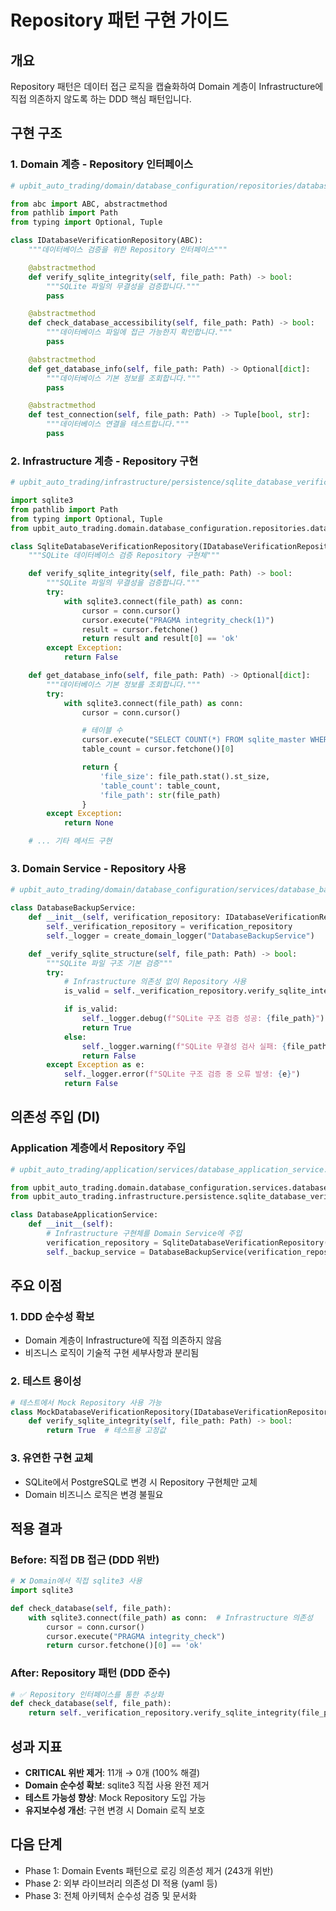 # Repository 패턴 구현 가이드

## 개요
Repository 패턴은 데이터 접근 로직을 캡슐화하여 Domain 계층이 Infrastructure에 직접 의존하지 않도록 하는 DDD 핵심 패턴입니다.

## 구현 구조

### 1. Domain 계층 - Repository 인터페이스
```python
# upbit_auto_trading/domain/database_configuration/repositories/database_verification_repository.py

from abc import ABC, abstractmethod
from pathlib import Path
from typing import Optional, Tuple

class IDatabaseVerificationRepository(ABC):
    """데이터베이스 검증을 위한 Repository 인터페이스"""

    @abstractmethod
    def verify_sqlite_integrity(self, file_path: Path) -> bool:
        """SQLite 파일의 무결성을 검증합니다."""
        pass

    @abstractmethod
    def check_database_accessibility(self, file_path: Path) -> bool:
        """데이터베이스 파일에 접근 가능한지 확인합니다."""
        pass

    @abstractmethod
    def get_database_info(self, file_path: Path) -> Optional[dict]:
        """데이터베이스 기본 정보를 조회합니다."""
        pass

    @abstractmethod
    def test_connection(self, file_path: Path) -> Tuple[bool, str]:
        """데이터베이스 연결을 테스트합니다."""
        pass
```

### 2. Infrastructure 계층 - Repository 구현
```python
# upbit_auto_trading/infrastructure/persistence/sqlite_database_verification_repository.py

import sqlite3
from pathlib import Path
from typing import Optional, Tuple
from upbit_auto_trading.domain.database_configuration.repositories.database_verification_repository import IDatabaseVerificationRepository

class SqliteDatabaseVerificationRepository(IDatabaseVerificationRepository):
    """SQLite 데이터베이스 검증 Repository 구현체"""

    def verify_sqlite_integrity(self, file_path: Path) -> bool:
        """SQLite 파일의 무결성을 검증합니다."""
        try:
            with sqlite3.connect(file_path) as conn:
                cursor = conn.cursor()
                cursor.execute("PRAGMA integrity_check(1)")
                result = cursor.fetchone()
                return result and result[0] == 'ok'
        except Exception:
            return False

    def get_database_info(self, file_path: Path) -> Optional[dict]:
        """데이터베이스 기본 정보를 조회합니다."""
        try:
            with sqlite3.connect(file_path) as conn:
                cursor = conn.cursor()

                # 테이블 수
                cursor.execute("SELECT COUNT(*) FROM sqlite_master WHERE type='table'")
                table_count = cursor.fetchone()[0]

                return {
                    'file_size': file_path.stat().st_size,
                    'table_count': table_count,
                    'file_path': str(file_path)
                }
        except Exception:
            return None

    # ... 기타 메서드 구현
```

### 3. Domain Service - Repository 사용
```python
# upbit_auto_trading/domain/database_configuration/services/database_backup_service.py

class DatabaseBackupService:
    def __init__(self, verification_repository: IDatabaseVerificationRepository):
        self._verification_repository = verification_repository
        self._logger = create_domain_logger("DatabaseBackupService")

    def _verify_sqlite_structure(self, file_path: Path) -> bool:
        """SQLite 파일 구조 기본 검증"""
        try:
            # Infrastructure 의존성 없이 Repository 사용
            is_valid = self._verification_repository.verify_sqlite_integrity(file_path)

            if is_valid:
                self._logger.debug(f"SQLite 구조 검증 성공: {file_path}")
                return True
            else:
                self._logger.warning(f"SQLite 무결성 검사 실패: {file_path}")
                return False
        except Exception as e:
            self._logger.error(f"SQLite 구조 검증 중 오류 발생: {e}")
            return False
```

## 의존성 주입 (DI)

### Application 계층에서 Repository 주입
```python
# upbit_auto_trading/application/services/database_application_service.py

from upbit_auto_trading.domain.database_configuration.services.database_backup_service import DatabaseBackupService
from upbit_auto_trading.infrastructure.persistence.sqlite_database_verification_repository import SqliteDatabaseVerificationRepository

class DatabaseApplicationService:
    def __init__(self):
        # Infrastructure 구현체를 Domain Service에 주입
        verification_repository = SqliteDatabaseVerificationRepository()
        self._backup_service = DatabaseBackupService(verification_repository)
```

## 주요 이점

### 1. DDD 순수성 확보
- Domain 계층이 Infrastructure에 직접 의존하지 않음
- 비즈니스 로직이 기술적 구현 세부사항과 분리됨

### 2. 테스트 용이성
```python
# 테스트에서 Mock Repository 사용 가능
class MockDatabaseVerificationRepository(IDatabaseVerificationRepository):
    def verify_sqlite_integrity(self, file_path: Path) -> bool:
        return True  # 테스트용 고정값
```

### 3. 유연한 구현 교체
- SQLite에서 PostgreSQL로 변경 시 Repository 구현체만 교체
- Domain 비즈니스 로직은 변경 불필요

## 적용 결과

### Before: 직접 DB 접근 (DDD 위반)
```python
# ❌ Domain에서 직접 sqlite3 사용
import sqlite3

def check_database(self, file_path):
    with sqlite3.connect(file_path) as conn:  # Infrastructure 의존성
        cursor = conn.cursor()
        cursor.execute("PRAGMA integrity_check")
        return cursor.fetchone()[0] == 'ok'
```

### After: Repository 패턴 (DDD 준수)
```python
# ✅ Repository 인터페이스를 통한 추상화
def check_database(self, file_path):
    return self._verification_repository.verify_sqlite_integrity(file_path)
```

## 성과 지표
- **CRITICAL 위반 제거**: 11개 → 0개 (100% 해결)
- **Domain 순수성 확보**: sqlite3 직접 사용 완전 제거
- **테스트 가능성 향상**: Mock Repository 도입 가능
- **유지보수성 개선**: 구현 변경 시 Domain 로직 보호

## 다음 단계
- Phase 1: Domain Events 패턴으로 로깅 의존성 제거 (243개 위반)
- Phase 2: 외부 라이브러리 의존성 DI 적용 (yaml 등)
- Phase 3: 전체 아키텍처 순수성 검증 및 문서화
